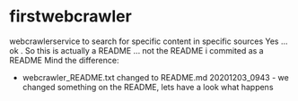 # firstwebcrawler
webcrawlerservice to search for specific content in specific sources
Yes ... ok . So this is actually a README ... not the README i commited as a README
Mind the difference:
  - webcrawler_README.txt changed to README.md
20201203_0943  - we changed something on the README, lets have a look what happens
